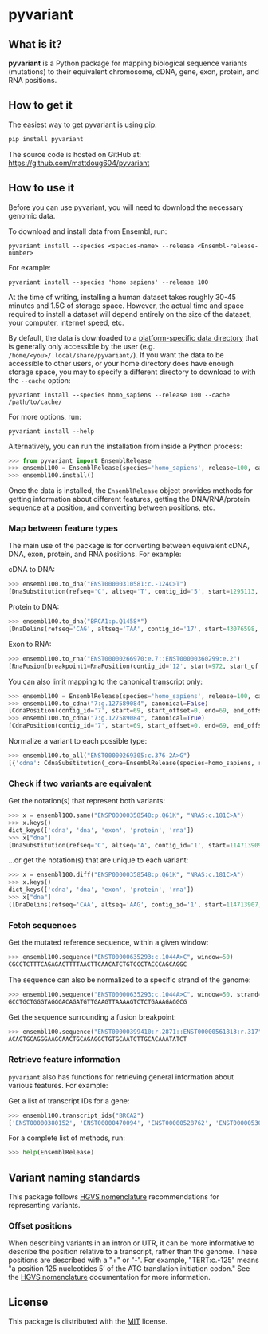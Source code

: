 # pyvariant

## What is it?

**pyvariant** is a Python package for mapping biological sequence variants (mutations) to their equivalent chromosome, cDNA, gene, exon, protein, and RNA positions.

## How to get it

The easiest way to get pyvariant is using [pip](https://pip.pypa.io/en/latest/quickstart.html):

```sh
pip install pyvariant
```

The source code is hosted on GitHub at: <https://github.com/mattdoug604/pyvariant>

## How to use it

Before you can use pyvariant, you will need to download the necessary genomic data.

To download and install data from Ensembl, run:

```shell
pyvariant install --species <species-name> --release <Ensembl-release-number>
```

For example:

```shell
pyvariant install --species 'homo sapiens' --release 100
```

At the time of writing, installing a human dataset takes roughly 30-45 minutes and 1.5G of storage space. However, the actual time and space required to install a dataset will depend entirely on the size of the dataset, your computer, internet speed, etc.

By default, the data is downloaded to a [platform-specific data directory](https://pypi.org/project/appdirs/) that is generally only accessible by the user (e.g. `/home/<you>/.local/share/pyvariant/`). If you want the data to be accessible to other users, or your home directory does have enough storage space, you may to specify a different directory to download to with the `--cache` option:

```shell
pyvariant install --species homo_sapiens --release 100 --cache /path/to/cache/
```

For more options, run:

```shell
pyvariant install --help
```

Alternatively, you can run the installation from inside a Python process:

```python
>>> from pyvariant import EnsemblRelease
>>> ensembl100 = EnsemblRelease(species='homo_sapiens', release=100, cache_dir="/path/to/cache/")
>>> ensembl100.install()
```

Once the data is installed, the `EnsemblRelease` object provides methods for getting information about different features, getting the DNA/RNA/protein sequence at a position, and converting between positions, etc.

### Map between feature types

The main use of the package is for converting between equivalent cDNA, DNA, exon, protein, and RNA positions. For example:

cDNA to DNA:

```python
>>> ensembl100.to_dna("ENST00000310581:c.-124C>T")
[DnaSubstitution(refseq='C', altseq='T', contig_id='5', start=1295113, start_offset=0, end=1295113, end_offset=0, strand='-')]
```

Protein to DNA:

```python
>>> ensembl100.to_dna("BRCA1:p.Q1458*")
[DnaDelins(refseq='CAG', altseq='TAA', contig_id='17', start=43076598, start_offset=0, end=43076600, end_offset=0, strand='-'), DnaDelins(refseq='CAG', altseq='TGA', contig_id='17', start=43076598, start_offset=0, end=43076600, end_offset=0, strand='-'), DnaSubstitution(refseq='C', altseq='T', contig_id='17', start=43076600, start_offset=0, end=43076600, end_offset=0, strand='-')]
```

Exon to RNA:

```python
>>> ensembl100.to_rna("ENST00000266970:e.7::ENST00000360299:e.2")
[RnaFusion(breakpoint1=RnaPosition(contig_id='12', start=972, start_offset=0, end=2240, end_offset=0, strand='+', gene_id='ENSG00000123374', gene_name='CDK2', transcript_id='ENST00000266970', transcript_name='CDK2-201'), breakpoint2=RnaPosition(contig_id='12', start=63, start_offset=0, end=317, end_offset=0, strand='+', gene_id='ENSG00000111540', gene_name='RAB5B', transcript_id='ENST00000360299', transcript_name='RAB5B-201'))]
```

You can also limit mapping to the canonical transcript only:

```python
>>> ensembl100 = EnsemblRelease(species='homo_sapiens', release=100, canonical_transcript=["ENST00000000233"])
>>> ensembl100.to_cdna("7:g.127589084", canonical=False)
[CdnaPosition(contig_id='7', start=69, start_offset=0, end=69, end_offset=0, strand='+', gene_id='ENSG00000004059', gene_name='ARF5', transcript_id='ENST00000000233', transcript_name='ARF5-201', protein_id='ENSP00000000233'), CdnaPosition(contig_id='7', start=69, start_offset=0, end=69, end_offset=0, strand='+', gene_id='ENSG00000004059', gene_name='ARF5', transcript_id='ENST00000415666', transcript_name='ARF5-202', protein_id='ENSP00000412701')]
>>> ensembl100.to_cdna("7:g.127589084", canonical=True)
[CdnaPosition(contig_id='7', start=69, start_offset=0, end=69, end_offset=0, strand='+', gene_id='ENSG00000004059', gene_name='ARF5', transcript_id='ENST00000000233', transcript_name='ARF5-201', protein_id='ENSP00000000233')]
```

Normalize a variant to each possible type:

```python
>>> ensembl100.to_all("ENST00000269305:c.376-2A>G")
[{'cdna': CdnaSubstitution(_core=EnsemblRelease(species=homo_sapiens, release=100), refseq='A', altseq='G', contig_id='17', start=376, start_offset=-2, end=376, end_offset=-2, strand='-', gene_id='ENSG00000141510', gene_name='TP53', transcript_id='ENST00000269305', transcript_name='TP53-201', protein_id='ENSP00000269305'), 'dna': DnaSubstitution(_core=EnsemblRelease(species=homo_sapiens, release=100), refseq='A', altseq='G', contig_id='17', start=7675238, start_offset=0, end=7675238, end_offset=0, strand='-'), 'exon': None, 'protein': None, 'rna': RnaSubstitution(_core=EnsemblRelease(species=homo_sapiens, release=100), refseq='A', altseq='G', contig_id='17', start=566, start_offset=-2, end=566, end_offset=-2, strand='-', gene_id='ENSG00000141510', gene_name='TP53', transcript_id='ENST00000269305', transcript_name='TP53-201')}]
```

### Check if two variants are equivalent

Get the notation(s) that represent both variants:

```python
>>> x = ensembl100.same("ENSP00000358548:p.Q61K", "NRAS:c.181C>A")
>>> x.keys()
dict_keys(['cdna', 'dna', 'exon', 'protein', 'rna'])
>>> x["dna"]
[DnaSubstitution(refseq='C', altseq='A', contig_id='1', start=114713909, start_offset=0, end=114713909, end_offset=0, strand='-')]
```

...or get the notation(s) that are unique to each variant:

```python
>>> x = ensembl100.diff("ENSP00000358548:p.Q61K", "NRAS:c.181C>A")
>>> x.keys()
dict_keys(['cdna', 'dna', 'exon', 'protein', 'rna'])
>>> x["dna"]
([DnaDelins(refseq='CAA', altseq='AAG', contig_id='1', start=114713907, start_offset=0, end=114713909, end_offset=0, strand='-')], [])
```

### Fetch sequences

Get the mutated reference sequence, within a given window:

```python
>>> ensembl100.sequence("ENST00000635293:c.1044A>C", window=50)
CGCCTCTTTCAGAGACTTTTAACTTCAACATCTGTCCCTACCCAGCAGGC
```

The sequence can also be normalized to a specific strand of the genome:

```python
>>> ensembl100.sequence("ENST00000635293:c.1044A>C", window=50, strand='+')
GCCTGCTGGGTAGGGACAGATGTTGAAGTTAAAAGTCTCTGAAAGAGGCG
```

Get the sequence surrounding a fusion breakpoint:

```python
>>> ensembl100.sequence("ENST00000399410:r.2871::ENST00000561813:r.317", window=50)
ACAGTGCAGGGAAGCAACTGCAGAGGCTGTGCAATCTTGCACAAATATCT
```

### Retrieve feature information

`pyvariant` also has functions for retrieving general information about various features. For example:

Get a list of transcript IDs for a gene:

```python
>>> ensembl100.transcript_ids("BRCA2")
['ENST00000380152', 'ENST00000470094', 'ENST00000528762', 'ENST00000530893', 'ENST00000533776', 'ENST00000544455', 'ENST00000614259', 'ENST00000665585', 'ENST00000666593', 'ENST00000670614', 'ENST00000671466']
```

For a complete list of methods, run:

```python
>>> help(EnsemblRelease)
```

## Variant naming standards

This package follows [HGVS nomenclature](https://varnomen.hgvs.org/) recommendations for representing variants.

### Offset positions

When describing variants in an intron or UTR, it can be more informative to describe the position relative to a transcript, rather than the genome. These positions are described with a "+" or "-". For example, "TERT:c.-125" means "a position 125 nucleotides 5’ of the ATG translation initiation codon." See the [HGVS nomenclature](https://varnomen.hgvs.org/bg-material/numbering/) documentation for more information.

## License

This package is distributed with the [MIT](LICENSE) license.
